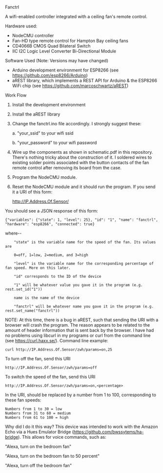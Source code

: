 Fanctrl

A wifi-enabled controller integrated with a ceiling fan's remote control.

Hardware used:
- NodeCMU controller
- Fan-HD type remote control for Hampton Bay ceiling fans
- CD4066B CMOS Quad Bilateral Switch
- IIC I2C Logic Level Converter Bi-Directional Module

Software Used (Note: Versions may have changed)
- Arduino development environment for ESP8266 (see https://github.com/esp8266/Arduino)
- aREST library, which implements a REST API for Arduino & the ESP8266 WiFi chip (see https://github.com/marcoschwartz/aREST)

Work Flow

1. Install the development environment

2. Install the aREST library

3. Change the fanctrl.ino file accordingly. I strongly suggest these:

   a. "your_ssid" to your wifi ssid

   b. "your_password" to your wifi password

4. Wire up the components as shown in schematic.pdf in this repository. There's nothing tricky about the construction of it. I soldered wires to existing solder points associated with the button contacts of the fan remote control after removing its board from the case.

5. Program the NodeCMU module.

6. Reset the NodeCMU module and it should run the program. If you send it a URI of this form:

	http://IP.Address.Of.Sensor/

You should see a JSON response of this form:

    {"variables": {"state": 1, "level": 25}, "id": "1", "name": "fanctrl", "hardware": "esp8266", "connected": true}
	
where--

        "state" is the variable name for the speed of the fan. Its values are

		0=off, 1=low, 2=medium, and 3=high
        
        "level" is the variable name for the corresponding percentage of fan speed. More on this later.

		"id" corresponds to the ID of the device

		"1" will be whatever value you gave it in the program (e.g. rest.set_id("1"))

		name is the name of the device

		"fanctrl" will be whatever name you gave it in the program (e.g. rest.set_name("fanctrl"))

NOTE: At this time, there is a bug in aREST, such that sending the URI with a browser will crash the program. The reason appears to be related to the amount of header information that is sent back by the browser. I have had no problems using libcurl in my programs or curl from the command line (see https://curl.haxx.se/).
Command line example:

	curl http://IP.Address.Of.Sensor/zwh/params=on,25
    
To turn off the fan, send this URI

    http://IP.Address.Of.Sensor/zwh/params=off

To switch the speed of the fan, send this URI

    http://IP.Address.Of.Sensor/zwh/params=on,<percentage>
   
In the URI, <percentage> should be replaced by a number from 1 to 100, corresponding to these fan speeds:

    Numbers from 1 to 30 = low
    Numbers from 31 to 60 = medium
    Numbers from 61 to 100 = high
    
Why did I do it this way? This device was intended to work with the Amazon Echo via a Hues Emulator Bridge (https://github.com/bwssytems/ha-bridge). This allows for voice commands, such as:

"Alexa, turn on the bedroom fan"

"Alexa, turn on the bedroom fan to 50 percent"

"Alexa, turn off the bedroom fan"